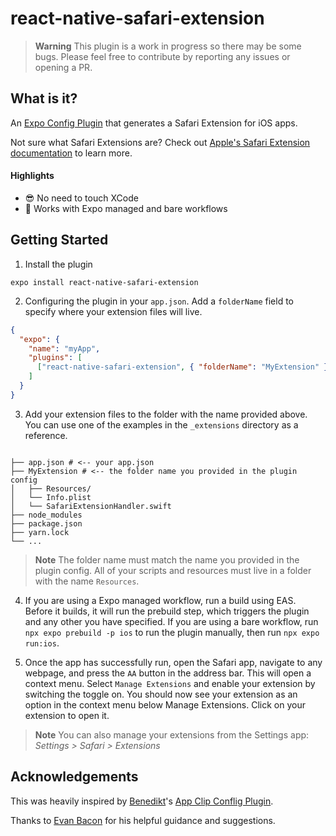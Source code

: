 # react-native-safari-extension

> **Warning** This plugin is a work in progress so there may be some bugs. Please feel free to contribute by reporting any issues or opening a PR.

## What is it?

An [Expo Config Plugin](https://docs.expo.dev/guides/config-plugins/) that generates a Safari Extension for iOS apps.

Not sure what Safari Extensions are? Check out [Apple's Safari Extension documentation](https://developer.apple.com/safari/extensions/) to learn more.

#### Highlights

- :sunglasses: No need to touch XCode
- :raised_hands: Works with Expo managed and bare workflows

## Getting Started

1. Install the plugin

```console
expo install react-native-safari-extension
```

2. Configuring the plugin in your `app.json`. Add a `folderName` field to specify where your extension files will live.

```json
{
  "expo": {
    "name": "myApp",
    "plugins": [
      ["react-native-safari-extension", { "folderName": "MyExtension" }]
    ]
  }
}
```

3. Add your extension files to the folder with the name provided above. You can use one of the examples in the `_extensions` directory as a reference.

```console

├── app.json # <-- your app.json
├── MyExtension # <-- the folder name you provided in the plugin config
│   ├── Resources/
│   └── Info.plist
│   └── SafariExtensionHandler.swift
├── node_modules
├── package.json
├── yarn.lock
└── ...
```

> **Note** The folder name must match the name you provided in the plugin config. All of your scripts and resources must live in a folder with the name `Resources`.

4. If you are using a Expo managed workflow, run a build using EAS. Before it builds, it will run the prebuild step, which triggers the plugin and any other you have specified. If you are using a bare workflow, run `npx expo prebuild -p ios` to run the plugin manually, then run `npx expo run:ios`.

5. Once the app has successfully run, open the Safari app, navigate to any webpage, and press the `AA` button in the address bar. This will open a context menu. Select `Manage Extensions` and enable your extension by switching the toggle on. You should now see your extension as an option in the context menu below Manage Extensions. Click on your extension to open it.

> **Note** You can also manage your extensions from the Settings app: _Settings > Safari > Extensions_

## Acknowledgements

This was heavily inspired by [Benedikt](https://twitter.com/bndkt)'s [App Clip Conflig Plugin](https://github.com/bndkt/react-native-app-clip).

Thanks to [Evan Bacon](https://twitter.com/Baconbrix) for his helpful guidance and suggestions.
